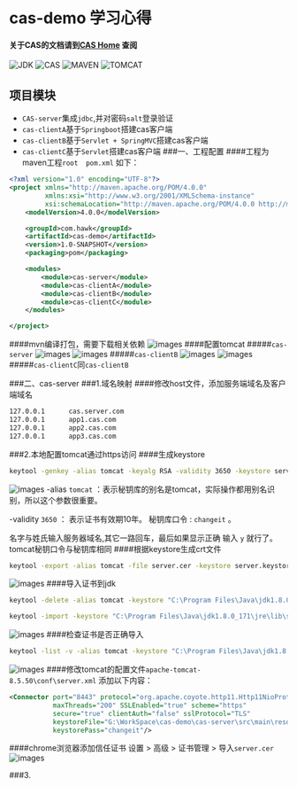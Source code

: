 # cas-demo 学习心得
#### 关于CAS的文档请到[CAS Home](https://apereo.github.io/cas/5.3.x/index.html) 查阅
![JDK](https://img.shields.io/badge/JDK-1.8%2B-green.svg) ![CAS](https://img.shields.io/badge/CAS-5.3-green.svg) ![MAVEN](https://img.shields.io/badge/MAVEN-3.2.2-green.svg) ![TOMCAT](https://img.shields.io/badge/TOMCAT-8.5.50-green.svg)
## 项目模块
- `CAS-server`集成`jdbc`,并对密码`salt`登录验证
- `cas-clientA`基于`Springboot`搭建cas客户端
- `cas-clientB`基于`Servlet + SpringMVC`搭建cas客户端
- `cas-clientC`基于`Servlet`搭建cas客户端
###一、工程配置
####工程为maven工程`root  pom.xml` 如下：
```xml
<?xml version="1.0" encoding="UTF-8"?>
<project xmlns="http://maven.apache.org/POM/4.0.0"
         xmlns:xsi="http://www.w3.org/2001/XMLSchema-instance"
         xsi:schemaLocation="http://maven.apache.org/POM/4.0.0 http://maven.apache.org/xsd/maven-4.0.0.xsd">
    <modelVersion>4.0.0</modelVersion>

    <groupId>com.hawk</groupId>
    <artifactId>cas-demo</artifactId>
    <version>1.0-SNAPSHOT</version>
    <packaging>pom</packaging>

    <modules>
        <module>cas-server</module>
        <module>cas-clientA</module>
        <module>cas-clientB</module>
        <module>cas-clientC</module>
    </modules>

</project>
```
####mvn编译打包，需要下载相关依赖
![images](https://github.com/hawk9821/cas-demo/blob/master/doc/casdemo1.jpg)
####配置tomcat
#####`cas-server`
![images](https://github.com/hawk9821/cas-demo/blob/master/doc/casserver1.jpg)
![images](https://github.com/hawk9821/cas-demo/blob/master/doc/casserver2.jpg)
#####`cas-clientB`
![images](https://github.com/hawk9821/cas-demo/blob/master/doc/casclient1.jpg)
![images](https://github.com/hawk9821/cas-demo/blob/master/doc/casclient2.jpg)
#####`cas-clientC`同`cas-clientB`

###二、cas-server
###1.域名映射
####修改host文件，添加服务端域名及客户端域名
```bash
127.0.0.1      cas.server.com
127.0.0.1      app1.cas.com
127.0.0.1      app2.cas.com
127.0.0.1      app3.cas.com
```
###2.本地配置tomcat通过https访问
####生成keystore
```bash
keytool -genkey -alias tomcat -keyalg RSA -validity 3650 -keystore server.keystore
```
![images](https://github.com/hawk9821/cas-demo/blob/master/doc/certificate1.jpg)
-alias `tomcat` ：表示秘钥库的别名是tomcat，实际操作都用别名识别，所以这个参数很重要。

-validity `3650` ： 表示证书有效期10年。
秘钥库口令 : `changeit` 。

名字与姓氏输入服务器域名,其它一路回车，最后如果显示正确 输入 `y` 就行了。 tomcat秘钥口令与秘钥库相同
####根据keystore生成crt文件
```bash
keytool -export -alias tomcat -file server.cer -keystore server.keystore -validity 3650 -storepass changeit
```
![images](https://github.com/hawk9821/cas-demo/blob/master/doc/certificate2.jpg)
####导入证书到jdk
```bash
keytool -delete -alias tomcat -keystore "C:\Program Files\Java\jdk1.8.0_171\jre\lib\security\cacerts" -storepass changeit

keytool -import -keystore "C:\Program Files\Java\jdk1.8.0_171\jre\lib\security\cacerts" -file server.cer -alias tomcat -storepass changeit
```

![images](https://github.com/hawk9821/cas-demo/blob/master/doc/certificate4.jpg)
####检查证书是否正确导入
```bash
keytool -list -v -alias tomcat -keystore "C:\Program Files\Java\jdk1.8.0_171\jre\lib\security\cacerts" -storepass changeit
```
![images](https://github.com/hawk9821/cas-demo/blob/master/doc/certificate5.jpg)
####修改tomcat的配置文件`apache-tomcat-8.5.50\conf\server.xml`
添加以下内容：
```xml
<Connector port="8443" protocol="org.apache.coyote.http11.Http11NioProtocol"
           maxThreads="200" SSLEnabled="true" scheme="https"
           secure="true" clientAuth="false" sslProtocol="TLS"
           keystoreFile="G:\WorkSpace\cas-demo\cas-server\src\main\resources\server.keystore"
           keystorePass="changeit"/>
```
####chrome浏览器添加信任证书
设置 > 高级 > 证书管理 > 导入`server.cer`
![images](https://github.com/hawk9821/cas-demo/blob/master/doc/certificate6.jpg)

###3.
